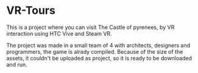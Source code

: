 # VR-Tours


This is a project where you can visit The Castle of pyrenees, by VR interaction using HTC Vive and Steam VR.

The project was made in a small team of 4 with architects, designers and programmers, the game is alrady compiled. Because of the size of the assets, it couldn't be uploaded as project, so it is ready to be downloaded and run.
